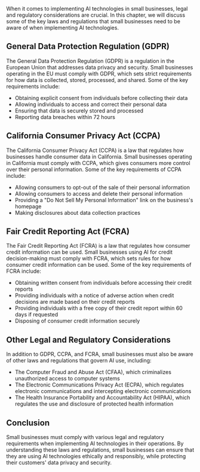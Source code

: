 

When it comes to implementing AI technologies in small businesses, legal and regulatory considerations are crucial. In this chapter, we will discuss some of the key laws and regulations that small businesses need to be aware of when implementing AI technologies.

General Data Protection Regulation (GDPR)
-----------------------------------------

The General Data Protection Regulation (GDPR) is a regulation in the European Union that addresses data privacy and security. Small businesses operating in the EU must comply with GDPR, which sets strict requirements for how data is collected, stored, processed, and shared. Some of the key requirements include:

* Obtaining explicit consent from individuals before collecting their data
* Allowing individuals to access and correct their personal data
* Ensuring that data is securely stored and processed
* Reporting data breaches within 72 hours

California Consumer Privacy Act (CCPA)
--------------------------------------

The California Consumer Privacy Act (CCPA) is a law that regulates how businesses handle consumer data in California. Small businesses operating in California must comply with CCPA, which gives consumers more control over their personal information. Some of the key requirements of CCPA include:

* Allowing consumers to opt-out of the sale of their personal information
* Allowing consumers to access and delete their personal information
* Providing a "Do Not Sell My Personal Information" link on the business's homepage
* Making disclosures about data collection practices

Fair Credit Reporting Act (FCRA)
--------------------------------

The Fair Credit Reporting Act (FCRA) is a law that regulates how consumer credit information can be used. Small businesses using AI for credit decision-making must comply with FCRA, which sets rules for how consumer credit information can be used. Some of the key requirements of FCRA include:

* Obtaining written consent from individuals before accessing their credit reports
* Providing individuals with a notice of adverse action when credit decisions are made based on their credit reports
* Providing individuals with a free copy of their credit report within 60 days if requested
* Disposing of consumer credit information securely

Other Legal and Regulatory Considerations
-----------------------------------------

In addition to GDPR, CCPA, and FCRA, small businesses must also be aware of other laws and regulations that govern AI use, including:

* The Computer Fraud and Abuse Act (CFAA), which criminalizes unauthorized access to computer systems
* The Electronic Communications Privacy Act (ECPA), which regulates electronic communications and intercepting electronic communications
* The Health Insurance Portability and Accountability Act (HIPAA), which regulates the use and disclosure of protected health information

Conclusion
----------

Small businesses must comply with various legal and regulatory requirements when implementing AI technologies in their operations. By understanding these laws and regulations, small businesses can ensure that they are using AI technologies ethically and responsibly, while protecting their customers' data privacy and security.
